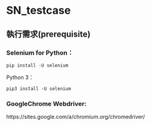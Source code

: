 # SN_testcase

<h2>執行需求(prerequisite)</h2>

<h3>Selenium for Python：</h3>

```
pip install -U selenium
```

Python 3：

```
pip3 install -U selenium
```

<h3>GoogleChrome Webdriver:</h3>
https://sites.google.com/a/chromium.org/chromedriver/
